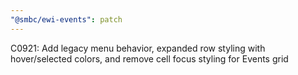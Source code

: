 ```yaml
---
"@smbc/ewi-events": patch
---
```


C0921: Add legacy menu behavior, expanded row styling with hover/selected colors, and remove cell focus styling for Events grid